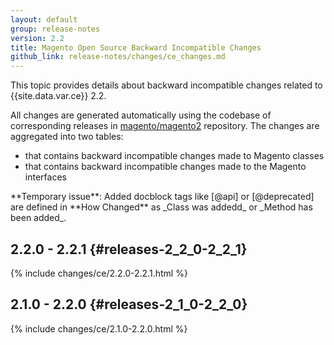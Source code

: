 ```yaml
---
layout: default
group: release-notes
version: 2.2
title: Magento Open Source Backward Incompatible Changes
github_link: release-notes/changes/ce_changes.md
---
```


This topic provides details about backward incompatible changes related to {{site.data.var.ce}} 2.2.

All changes are generated automatically using the codebase of corresponding releases in [magento/magento2] repository.
The changes are aggregated into two tables:

- that contains backward incompatible changes made to Magento classes
- that contains backward incompatible changes made to the Magento interfaces

<div class="bs-callout bs-callout-warning" markdown="1">
**Temporary issue**: Added docblock tags like [@api] or [@deprecated] are defined in **How Changed** as _Class was addedd_ or _Method has been added_.  
</div>

## 2.2.0 - 2.2.1 {#releases-2_2_0-2_2_1}

{% include changes/ce/2.2.0-2.2.1.html %}

## 2.1.0 - 2.2.0 {#releases-2_1_0-2_2_0}

{% include changes/ce/2.1.0-2.2.0.html %}

<!-- LINK DEFINITIONS -->

[magento/magento2]: https://github.com/magento/magento2
[@api]: {{page.baseurl}}coding-standards/docblock-standard-general.html#api
[@deprecated]: {{page.baseurl}}coding-standards/docblock-standard-general.html#deprecated